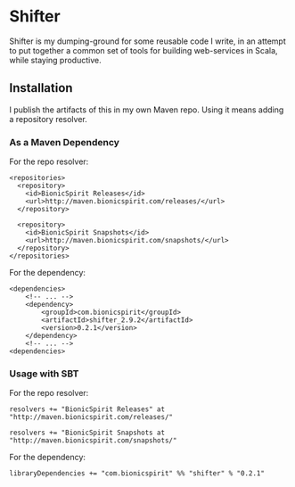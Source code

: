 # Shifter

Shifter is my dumping-ground for some reusable code I write, in an
attempt to put together a common set of tools for building
web-services in Scala, while staying productive.

## Installation

I publish the artifacts of this in my own Maven repo. Using it means
adding a repository resolver.

### As a Maven Dependency

For the repo resolver:

    <repositories>
      <repository>
        <id>BionicSpirit Releases</id>
        <url>http://maven.bionicspirit.com/releases/</url>
      </repository>
	  
      <repository>
        <id>BionicSpirit Snapshots</id>
        <url>http://maven.bionicspirit.com/snapshots/</url>
      </repository>
    </repositories>

For the dependency:

    <dependencies>
	    <!-- ... -->
        <dependency>
            <groupId>com.bionicspirit</groupId>
            <artifactId>shifter_2.9.2</artifactId>
            <version>0.2.1</version>
        </dependency>
	    <!-- ... -->
    <dependencies>
    
### Usage with SBT

For the repo resolver:

    resolvers += "BionicSpirit Releases" at "http://maven.bionicspirit.com/releases/"

    resolvers += "BionicSpirit Snapshots at "http://maven.bionicspirit.com/snapshots/"

For the dependency:
    
    libraryDependencies += "com.bionicspirit" %% "shifter" % "0.2.1"
